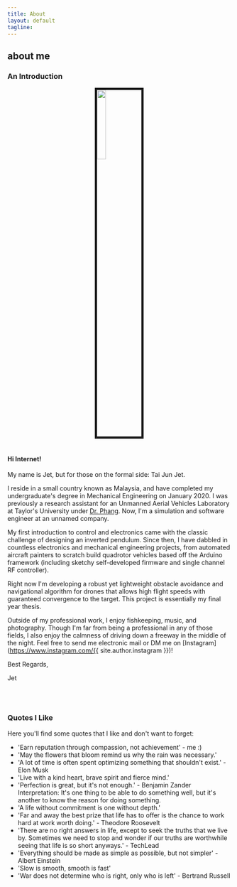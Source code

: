 ```yaml
---
title: About
layout: default
tagline:
---
```


<div>
  <h2 class="page-header-brief">about me</h2>
  <div class="line-sep"></div>
</div>

### An Introduction

<img src="{{ site.BASE_PATH }}/assets/img/myface.jpg" width="20%" style="display:block;margin:0 auto;border-style:solid;border-width: 5px">
<br>

#### Hi Internet!

My name is Jet, but for those on the formal side: Tai Jun Jet.

I reside in a small country known as Malaysia, and have completed my undergraduate's degree in Mechanical Engineering on January 2020. I was previously a research assistant for an Unmanned Aerial Vehicles Laboratory at Taylor's University under [Dr. Phang](http://phangsweeking.com/). Now, I'm a simulation and software engineer at an unnamed company.


My first introduction to control and electronics came with the classic challenge of designing an inverted pendulum. Since then, I have dabbled in countless electronics and mechanical engineering projects, from automated aircraft painters to scratch build quadrotor vehicles based off the Arduino framework (including sketchy self-developed firmware and single channel RF controller).


Right now I'm developing a robust yet lightweight obstacle avoidance and navigational algorithm for drones that allows high flight speeds with guaranteed convergence to the target. This project is essentially my final year thesis.


Outside of my professional work, I enjoy fishkeeping, music, and photography. Though I'm far from being a professional in any of those fields, I also enjoy the calmness of driving down a freeway in the middle of the night. Feel free to send me electronic mail or DM me on [Instagram](https://www.instagram.com/{{ site.author.instagram }})!

Best Regards,

Jet


<br><br>
### Quotes I Like

Here you'll find some quotes that I like and don't want to forget: 
- 'Earn reputation through compassion, not achievement' - me :)
- 'May the flowers that bloom remind us why the rain was necessary.'
- 'A lot of time is often spent optimizing something that shouldn't exist.' - Elon Musk
- 'Live with a kind heart, brave spirit and fierce mind.'
- 'Perfection is great, but it's not enough.' - Benjamin Zander
   <br>
   Interpretation: It's one thing to be able to do something well, but it's another to know the reason for doing something.
- 'A life without commitment is one without depth.'
- 'Far and away the best prize that life has to offer is the chance to work hard at work worth doing.' - Theodore Roosevelt
- 'There are no right answers in life, except to seek the truths that we live by. Sometimes we need to stop and wonder if our truths are worthwhile seeing that life is so short anyways.' - TechLead
- 'Everything should be made as simple as possible, but not simpler' - Albert Einstein
- 'Slow is smooth, smooth is fast'
- 'War does not determine who is right, only who is left' - Bertrand Russell


